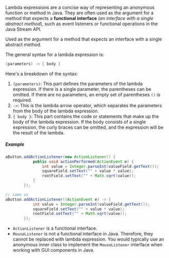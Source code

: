 Lambda expressions are a concise way of representing an anonymous function or method in Java. They are often used as the argument for a method that expects a **functional interface** (*an interface with a single abstract method*), such as event listeners or functional operations in the Java Stream API.

Used as the argument for a method that expects an interface with a single abstract method.

The general syntax for a lambda expression is:

```java
(parameters) -> { body }
```

Here's a breakdown of the syntax:

1. `(parameters)`: This part defines the parameters of the lambda expression. If there is a single parameter, the parentheses can be omitted. If there are no parameters, an empty set of parentheses `()` is required.
2. `->`: This is the lambda arrow operator, which separates the parameters from the body of the lambda expression.
3. `{ body }`: This part contains the code or statements that make up the body of the lambda expression. If the body consists of a single expression, the curly braces can be omitted, and the expression will be the result of the lambda.

##### Example

```java
aButton.addActionListener(new ActionListener() {
            public void actionPerformed(ActionEvent e) {
                int value = Integer.parseInt(valueField.getText());
                squareField.setText("" + value * value);
                rootField.setText("" + Math.sqrt(value));
            }
        });
```

```java
// same as
aButton.addActionListener((ActionEvent e) -> {
            int value = Integer.parseInt(valueField.getText());
            squareField.setText("" + value * value);
            rootField.setText("" + Math.sqrt(value));
        });
```

- `ActionListener` is a functional interface.
- `MouseListener` is not a functional interface in Java. Therefore, they cannot be replaced with lambda expression. You would typically use an anonymous inner class to implement the `MouseListener` interface when working with GUI components in Java.